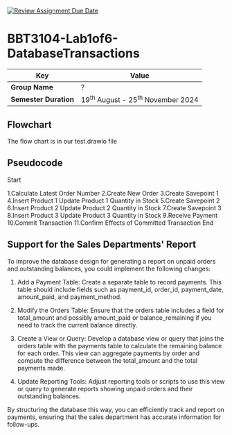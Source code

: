 [![Review Assignment Due Date](https://classroom.github.com/assets/deadline-readme-button-22041afd0340ce965d47ae6ef1cefeee28c7c493a6346c4f15d667ab976d596c.svg)](https://classroom.github.com/a/r-tQZu0l)
# BBT3104-Lab1of6-DatabaseTransactions


| **Key**                                                               | Value                                                                                                                                                                              |
|---------------|---------------------------------------------------------|
| **Group Name**                                                               | ? |
| **Semester Duration**                                                 | 19<sup>th</sup> August - 25<sup>th</sup> November 2024                                                                                                                       |

## Flowchart

The flow chart is in our test.drawio file


## Pseudocode

Start

1.Calculate Latest Order Number
2.Create New Order
3.Create Savepoint 1
4.Insert Product 1
Update Product 1 Quantity in Stock
5.Create Savepoint 2
6.Insert Product 2
Update Product 2 Quantity in Stock
7.Create Savepoint 3
8.Insert Product 3
Update Product 3 Quantity in Stock
9.Receive Payment
10.Commit Transaction
11.Confirm Effects of Committed Transaction
End

## Support for the Sales Departments' Report


To improve the database design for generating a report on unpaid orders and outstanding balances, you could implement the following changes:

1. Add a Payment Table: Create a separate table to record payments. This table should include fields such as payment_id, order_id, payment_date, amount_paid, and payment_method.

2. Modify the Orders Table: Ensure that the orders table includes a field for total_amount and possibly amount_paid or balance_remaining if you need to track the current balance directly.

3. Create a View or Query: Develop a database view or query that joins the orders table with the payments table to calculate the remaining balance for each order. This view can aggregate payments by order and compute the difference between the total_amount and the total payments made.

4. Update Reporting Tools: Adjust reporting tools or scripts to use this view or query to generate reports showing unpaid orders and their outstanding balances.

By structuring the database this way, you can efficiently track and report on payments, ensuring that the sales department has accurate information for follow-ups.
